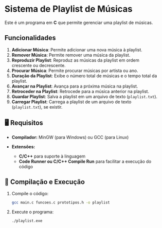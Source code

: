 # Sistema de Playlist de Músicas

Este é um programa em **C** que permite gerenciar uma playlist de músicas. 

## Funcionalidades

1. **Adicionar Música**: Permite adicionar uma nova música à playlist.
2. **Remover Música**: Permite remover uma música da playlist.
3. **Reproduzir Playlist**: Reproduz as músicas da playlist em ordem crescente ou decrescente.
4. **Procurar Música**: Permite procurar músicas por artista ou ano.
5. **Duração da Playlist**: Exibe o número total de músicas e o tempo total da playlist.
6. **Avançar na Playlist**: Avança para a próxima música na playlist.
7. **Retroceder na Playlist**: Retrocede para a música anterior na playlist.
8. **Guardar Playlist**: Salva a playlist em um arquivo de texto (`playlist.txt`).
9. **Carregar Playlist**: Carrega a playlist de um arquivo de texto (`playlist.txt`), se existir.

## 🖥️ Requisitos

- **Compilador:** MinGW (para Windows) ou GCC (para Linux)
- **Extensões:** 

    - **C/C++** para suporte à linguagem
    - **Code Runner ou C/C++ Compile Run** para facilitar a execução do código


## 🚀 Compilação e Execução
1. Compile o código:
    ````bash
    gcc main.c funcoes.c prototipos.h -o playlist
    ````
2. Execute o programa: 
    ````
    ./playlist.exe
    ````
